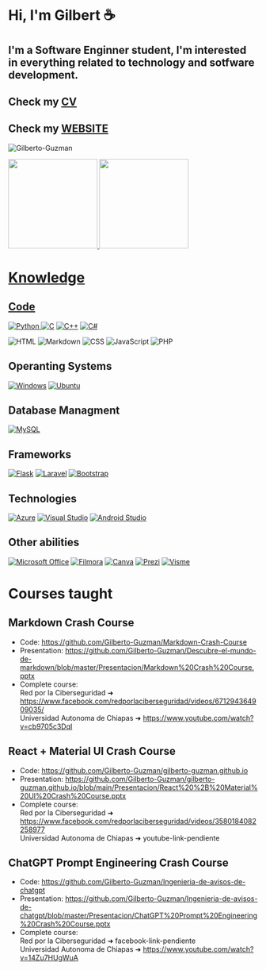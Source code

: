 # Hi, I'm Gilbert ☕

## I'm a Software Enginner student, I'm interested in everything related to technology and sotfware development.
 
## Check my [CV](https://github.com/Gilberto-Guzman/Gilberto-Guzman/blob/main/Docs/Gilberto-Guzman-CV.pdf)

## Check my [WEBSITE](https://gilberto-guzman.github.io/)

<p align="left"> <img src="https://komarev.com/ghpvc/?username=Gilberto-Guzman&label=Profile%20views&color=0e75b6&style=flat" alt="Gilberto-Guzman" /> </p>

<div align="left">
  <a href="https://github.com/Gilberto-Guzman">
  <img height="180em" src="https://github-readme-stats.vercel.app/api?username=Gilberto-Guzman&show_icons=true&theme=algolia&include_all_commits=true&count_private=true"/>
  <img height="180em" src="https://github-readme-stats.vercel.app/api/top-langs/?username=Gilberto-Guzman&layout=compact&langs_count=7&theme=algolia"/>
</div>

# Knowledge

## Code

![Python](https://img.shields.io/badge/python-3670A0?style=for-the-badge&logo=python&logoColor=ffdd54)
[![C](https://img.shields.io/badge/C-00599C?style=for-the-badge&logo=c&logoColor=white)]()
[![C++](https://img.shields.io/badge/C++-blue.svg?style=for-the-badge&logo=c%2B%2B&logoColor=white)]()
[![C#](https://img.shields.io/badge/C%23-239120?style=for-the-badge&logo=c-sharp&logoColor=white)]()

![HTML](https://img.shields.io/badge/HTML5-%23E34F26.svg?style=for-the-badge&logo=html5&logoColor=white)
![Markdown](https://img.shields.io/badge/markdown-%23000000.svg?style=for-the-badge&logo=markdown&logoColor=white)
![CSS](https://img.shields.io/badge/CSS3-%231572B6.svg?style=for-the-badge&logo=css3&logoColor=white)
![JavaScript](https://img.shields.io/badge/JavaScript-%23323330.svg?style=for-the-badge&logo=javascript&logoColor=%23F7DF1E)
![PHP](https://img.shields.io/badge/PHP-%23777BB4.svg?style=for-the-badge&logo=php&logoColor=white)

## Operanting Systems

[![Windows](https://img.shields.io/badge/Windows-0078D6?style=for-the-badge&logo=windows&logoColor=white)]()
[![Ubuntu](https://img.shields.io/badge/Ubuntu-E95420?style=for-the-badge&logo=ubuntu&logoColor=white)]()

## Database Managment

[![MySQL](https://img.shields.io/badge/MySQL-4479A1?style=for-the-badge&logo=mysql&logoColor=white)]()

## Frameworks

[![Flask](https://img.shields.io/badge/Flask-000000?style=for-the-badge&logo=flask&logoColor=white)]()
[![Laravel](https://img.shields.io/badge/Laravel-FF2D20?style=for-the-badge&logo=laravel&logoColor=white)]()
[![Bootstrap](https://img.shields.io/badge/Bootstrap-563D7C?style=for-the-badge&logo=bootstrap&logoColor=white)]()

## Technologies

[![Azure](https://img.shields.io/badge/Microsoft%20Azure-0089D6?style=for-the-badge&logo=microsoft-azure&logoColor=white)]()
[![Visual Studio](https://img.shields.io/badge/Visual%20Studio-5C2D91?style=for-the-badge&logo=visual-studio&logoColor=white)](https://visualstudio.microsoft.com/)
[![Android Studio](https://img.shields.io/badge/Android%20Studio-3DDC84?style=for-the-badge&logo=android-studio&logoColor=white)](https://developer.android.com/studio)

## Other abilities

[![Microsoft Office](https://img.shields.io/badge/Microsoft%20Office-D83B01?style=for-the-badge&logo=microsoft-office&logoColor=white)]()
[![Filmora](https://img.shields.io/badge/Filmora-008CBA?style=for-the-badge&logo=wondershare-filmora&logoColor=white)]()
[![Canva](https://img.shields.io/badge/Canva-20C4CB?style=for-the-badge&logo=canva&logoColor=white)]()
[![Prezi](https://img.shields.io/badge/Prezi-318CE7?style=for-the-badge&logo=prezi&logoColor=white)]()
[![Visme](https://img.shields.io/badge/Visme-15B5E2?style=for-the-badge&logo=visme&logoColor=white)]()

# Courses taught

## Markdown Crash Course

- Code: https://github.com/Gilberto-Guzman/Markdown-Crash-Course
- Presentation: https://github.com/Gilberto-Guzman/Descubre-el-mundo-de-markdown/blob/master/Presentacion/Markdown%20Crash%20Course.pptx
- Complete course:  
    Red por la Ciberseguridad ➜ https://www.facebook.com/redporlaciberseguridad/videos/671294364909035/  
    Universidad Autonoma de Chiapas ➜ https://www.youtube.com/watch?v=cb9705c3DqI

## React + Material UI Crash Course

- Code: https://github.com/Gilberto-Guzman/gilberto-guzman.github.io
- Presentation: https://github.com/Gilberto-Guzman/gilberto-guzman.github.io/blob/main/Presentacion/React%20%2B%20Material%20UI%20Crash%20Course.pptx
- Complete course:  
    Red por la Ciberseguridad ➜ https://www.facebook.com/redporlaciberseguridad/videos/3580184082258977  
    Universidad Autonoma de Chiapas ➜ youtube-link-pendiente

## ChatGPT Prompt Engineering Crash Course

- Code: https://github.com/Gilberto-Guzman/Ingenieria-de-avisos-de-chatgpt
- Presentation: https://github.com/Gilberto-Guzman/Ingenieria-de-avisos-de-chatgpt/blob/master/Presentacion/ChatGPT%20Prompt%20Engineering%20Crash%20Course.pptx
- Complete course:  
    Red por la Ciberseguridad ➜ facebook-link-pendiente  
    Universidad Autonoma de Chiapas ➜ https://www.youtube.com/watch?v=14Zu7HUgWuA
